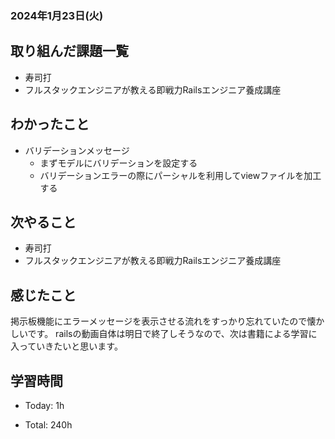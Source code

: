 ### 2024年1月23日(火)

## 取り組んだ課題一覧

- 寿司打
- フルスタックエンジニアが教える即戦力Railsエンジニア養成講座

## わかったこと

- バリデーションメッセージ
  - まずモデルにバリデーションを設定する
  - バリデーションエラーの際にパーシャルを利用してviewファイルを加工する

## 次やること

- 寿司打
- フルスタックエンジニアが教える即戦力Railsエンジニア養成講座

## 感じたこと

掲示板機能にエラーメッセージを表示させる流れをすっかり忘れていたので懐かしいです。
railsの動画自体は明日で終了しそうなので、次は書籍による学習に入っていきたいと思います。

## 学習時間

- Today: 1h

- Total: 240h